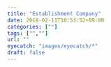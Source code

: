 ```yaml
---
title: "Establishment Company"
date: 2018-02-11T10:53:52+09:00
categories: [""]
tags: ["",""]
url: ""
eyecatch: "images/eyecatch/*"
draft: false
---
```

